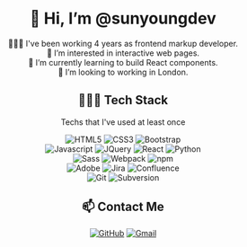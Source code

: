


<br>
<br>
<h1 align="center">👋 Hi, I’m @sunyoungdev</h1>
<p align="center">
    👩🏻‍💻 I've been working 4 years as frontend markup developer.<br>
    👀 I’m interested in interactive web pages.<br>
    🌱 I’m currently learning to build React components.<br>
    💞️ I’m looking to working in London.
</p>


<h2 align="center">👩🏻‍💻 Tech Stack</h2>
<p align="center">Techs that I've used at least once</p>


<p align="center">
  <img src="https://img.shields.io/badge/HTML-E34F26?style=flat&logo=html5&logoColor=white" alt="HTML5">
  <img src="https://img.shields.io/badge/CSS3-1572B6?style=flat&logo=css3&logoColor=white" alt="CSS3">
  <img src="https://img.shields.io/badge/Bootstrap-7952B3?style=flat&logo=Bootstrap&logoColor=white" alt="Bootstrap"><br>
  <img src="https://img.shields.io/badge/Javascript-F7DF1E?style=flat&logo=Javascript&logoColor=white" alt="Javascript">
  <img src="https://img.shields.io/badge/JQuery-0769AD?style=flat&logo=JQuery&logoColor=white" alt="JQuery">
  <img src="https://img.shields.io/badge/React-61DAFB?style=flat&logo=React&logoColor=white" alt="React">
  <img src="https://img.shields.io/badge/Python-3766AB?style=flat-square&logo=Python&logoColor=white" alt="Python"><br>
  <img src="https://img.shields.io/badge/Sass-CC6699?style=flat&logo=Sass&logoColor=white" alt="Sass">
  <img src="https://img.shields.io/badge/Webpack-8DD6F9?style=flat&logo=Webpack&logoColor=white" alt="Webpack">
  <img src="https://img.shields.io/badge/npm-CB3837?style=flat&logo=npm&logoColor=white" alt="npm"><br>
  <img src="https://img.shields.io/badge/AEM-FF0000?style=flat&logo=Adobe&logoColor=white" alt="Adobe">
  <img src="https://img.shields.io/badge/Jira-0052CC?style=flat&logo=Jira&logoColor=white" alt="Jira">
  <img src="https://img.shields.io/badge/Confluence-172B4D?style=flat&logo=Confluence&logoColor=white" alt="Confluence"><br>
  <img src="https://img.shields.io/badge/Git-F05032?style=flat&logo=Git&logoColor=white" alt="Git">
  <img src="https://img.shields.io/badge/Svn-809CC9?style=flat&logo=Subversion&logoColor=white" alt="Subversion">
</p>

<h2 align="center">📫 Contact Me</h2>
<p align="center">
  <a href="https://github.com/sunyoungdev"><img src="https://img.shields.io/badge/GitHub-181717?style=flat&logo=GitHub&logoColor=white" alt="GitHub"></a>
  <a href="mailto:sunyoungkim.dev@gmail.com"><img src="https://img.shields.io/badge/Gmail-EA4335?style=flat&logo=Gmail&logoColor=white" alt="Gmail"></a>
</p>
<br>
<br>




